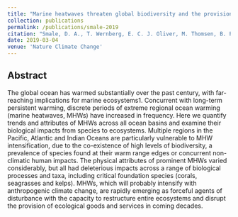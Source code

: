 ```yaml
---
title: "Marine heatwaves threaten global biodiversity and the provision of ecosystem services"
collection: publications
permalink: /publications/smale-2019
citation: "Smale, D. A., T. Wernberg, E. C. J. Oliver, M. Thomsen, B. P. Harvey, S. C. Straub, M. T. Burrows, L. V. Alexander, J. A. Benthuysen, M. G. Donat, M. Feng, A. J. Hobday, N. J. Holbrook, S. E. Perkins-Kirkpatrick, <b>H. A. Scannell</b>, A. Sen Gupta, B. Payne, and P. J. Moore (2019), Marine heatwaves threaten global biodiversity and the provision of ecosystem services, <i>Nat. Clim. Change</i>, 9: 306-312, DOI: <a href='https://doi.org/10.1038/s41558-019-0412-1' target='_blank'>10.1038/s41558-019-0412-1</a>"
date: 2019-03-04
venue: 'Nature Climate Change'
---
```



## Abstract
The global ocean has warmed substantially over the past century, with far-reaching implications for marine ecosystems1. Concurrent with long-term persistent warming, discrete periods of extreme regional ocean warming (marine heatwaves, MHWs) have increased in frequency. Here we quantify trends and attributes of MHWs across all ocean basins and examine their biological impacts from species to ecosystems. Multiple regions in the Pacific, Atlantic and Indian Oceans are particularly vulnerable to MHW intensification, due to the co-existence of high levels of biodiversity, a prevalence of species found at their warm range edges or concurrent non-climatic human impacts. The physical attributes of prominent MHWs varied considerably, but all had deleterious impacts across a range of biological processes and taxa, including critical foundation species (corals, seagrasses and kelps). MHWs, which will probably intensify with anthropogenic climate change, are rapidly emerging as forceful agents of disturbance with the capacity to restructure entire ecosystems and disrupt the provision of ecological goods and services in coming decades.
